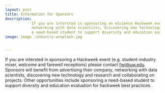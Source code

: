 ```yaml
---
layout: post
title: Information for Sponsors
description: 
            If you are intersted in sponsoring an eScience Hackweek event (e.g. student-industry mixer, welcome and farewell receptions) please contact fwi@uw.edu. Sponsors will benefit from advertising their company, 
            networking with data scientists, discovering new technology and research and collaborating on projects. Other opportunities include sponsoring
            a need-based student to support diversity and education evaluation for hackweek best practices. 
image: image :industry-unsplash.jpg


---
```

If you are intersted in sponsoring a Hackweek event (e.g. student-industry mixer, welcome and farewell receptions) please contact fwi@uw.edu. Sponsors will benefit from advertising their company, 
            networking with data scientists, discovering new technology and research and collaborating on projects. Other opportunities include sponsoring
            a need-based student to support diversity and education evaluation for hackweek best practices.